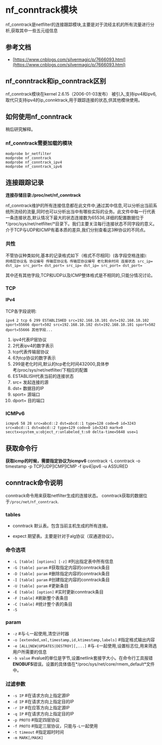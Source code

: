 # nf_conntrack模块

nf_conntrack是netfilter的连接跟踪模块,主要是对于流经主机的所有流量进行分析,获取其中一些五元组信息

## 参考文档
- [https://www.cnblogs.com/silvermagic/p/7666093.html](https://www.cnblogs.com/silvermagic/p/7666093.html)

## nf_conntrack和ip_conntrack区别

nf_conntrack模块在kernel 2.6.15（2006-01-03发布） 被引入,支持ipv4和ipv6,取代只支持ipv4的ip_connktrack,用于跟踪连接的状态,供其他模块使用。

## 如何使用nf_conntrack
稍后研究解释。

### nf_conntrack需要加载的模块
   
    modprobe br_netfilter
    modprobe nf_conntrack
    modprobe nf_conntrack_ipv4
    modprobe nf_conntrack_ipv6


## 连接跟踪记录
**连接存储目录:/proc/net/nf_conntrack**

nf_conntrack维护的所有连接信息都在此文件中,通过其中信息,可以分析出当前系统所流经的流量,同时也可以分析出当中有哪些实际的业务。此文件中每一行代表一条连接状态,默认情况下最大的状态连接数为65536,详细的配置数据位于*/proc/sys/net/netfilter/*目录下。我们主要关注每行连接状态不同字段的意义。介于TCP与UDP和ICMP有着本质的差异,我们分别查看这3种协议的不同点。

### 共性
不管协议种类如何,基本的记录格式如下（格式不尽相同）(各字段空格连接):   
`网络层协议名 协议编号 传输层协议名 传输层协议编号 老化剩余时间 连接状态 src_ip= dst_ip= src_port= dst_port= src_ip= dst_ip= src_port= dst_port= `

其中还有其他字段,TCP和UDP以及ICMP整体格式是不相同的,只能分情况讨论。

### TCP
#### IPv4
TCP各字段说明:   

    ipv4 2 tcp 6 299 ESTABLISHED src=192.168.10.101 dst=192.168.10.102 sport=55666 dport=502 src=192.168.10.102 dst=192.168.10.101 sport=502 dport=55666 其他字段...

1. ipv4代表IP层协议
2. 2代表ipv4的数字表示
3. tcp代表传输层协议
4. 6为tcp协议的数字表示
5. 299是老化时间,默认的tcp老化时间432000,具体参考/proc/sys/net/netfilter/下相应的配置
6. ESTABLISH代表当前的连接状态
7. src= 发起连接的源
7. dst= 数据目的IP
8. sport= 源端口
9. dport= 目的端口

### ICMPv6

`icmpv6 58 28 src=abcd::2 dst=abcd::1 type=128 code=0 id=3243 src=abcd::1 dst=abcd::2 type=129 code=0 id=3243 mark=0 secctx=system_u:object_r:unlabeled_t:s0 delta-time=5648 use=1`


## 获取命令行

**获取icmp的时候，需要指定协议为icmpv6**
conntrack -L conntrack -o timestamp -p TCP|UDP|ICMP|ICMP -f ipv4|ipv6 -u ASSURED

## conntrack命令说明
conntrack命令用来获取netfilter生成的连接状态。
conntrack获取的数据位于`/proc/net/nf_conntrack`.

### tables
- conntrack 默认表。包含当前主机生成的所有连接。

- expect 期望表。主要是针对于alg协议（双通道协议）。

### 命令选项
- `-L [table] [options] [-z]` #列出指定表中所有信息
- `-G [table] param` #获取指定内容的conntrack条目
- `-D [table] param` #删除指定内容的conntrack条目
- `-I [table] param` #创建指定内容的conntrack条目
- `-U [table] param` #更新条目
- `-E [table] [option]` #实时更新conntrack条目
- `-F [table]` #刷新整个表条目
- `-C [table]` #统计整个表的条目
- `-S`

### param
- `-z` #与-L一起使用,清空计时器
- `-o [extended,xml,timestamp,id,ktimestamp,labels]` #指定格式输出内容
- `-e [ALL|NEW|UPDATES|DESTROY][,...]` #与`-E`一起使用,设置标志位,用来筛选用户所需要的信息
- `-b value` #value的单位是字节,设置netlink套接字大小。在命令行工具报错**ENOBUFS**错误。设置的具体值在*/proc/sys/net/core/rmem_default*文件中。

### 过滤参数
- `-s IP` #在请求方向上指定源IP
- `-d IP` #在请求方向上指定目的IP
- `-r IP` #在应答方向上指定源IP
- `-q IP` #在请求方向上指定目的IP
- `-p PROTO` #指定四层协议
- `-f PROTO` #指定三层协议，只能与`-L`一起使用
- `-t timeout` #指定超时时间
- `-m MARK[/MASK]`
